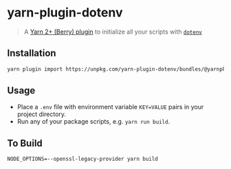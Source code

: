 # yarn-plugin-dotenv

> A [Yarn 2+ (Berry) plugin](https://yarnpkg.com/features/plugins) to initialize all your scripts with [`dotenv`](https://github.com/motdotla/dotenv)

## Installation

```sh
yarn plugin import https://unpkg.com/yarn-plugin-dotenv/bundles/@yarnpkg/plugin-dotenv.js
```

## Usage

- Place a `.env` file with environment variable `KEY=VALUE` pairs in your project directory.
- Run any of your package scripts, e.g. `yarn run build`.

## To Build

`NODE_OPTIONS=--openssl-legacy-provider yarn build`
